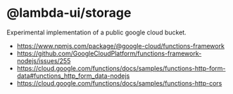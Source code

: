 # @lambda-ui/storage

Experimental implementation of a public google cloud bucket.

- https://www.npmjs.com/package/@google-cloud/functions-framework
- https://github.com/GoogleCloudPlatform/functions-framework-nodejs/issues/255
- https://cloud.google.com/functions/docs/samples/functions-http-form-data#functions_http_form_data-nodejs
- https://cloud.google.com/functions/docs/samples/functions-http-cors
